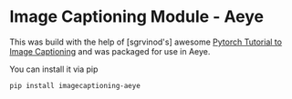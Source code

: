 # Image Captioning Module - Aeye

This was build with the help of [sgrvinod's] awesome [Pytorch Tutorial to Image Captioning](https://github.com/sgrvinod/a-PyTorch-Tutorial-to-Image-Captioning) and was packaged for use in Aeye.

You can install it via pip

```
pip install imagecaptioning-aeye
```
